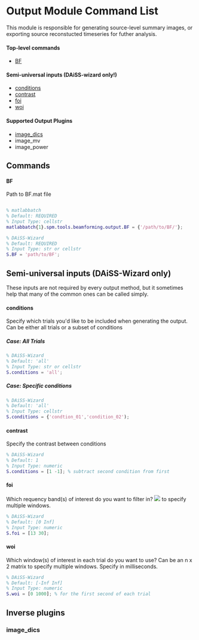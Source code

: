 # Output Module Command List
This module is responsible for generating source-level summary images, or exporting source reconstucted timeseries for futher analysis.

#### Top-level commands
- [BF](#BF)

#### Semi-universal inputs (DAiSS-wizard only!)
- [conditions](#semi_conditions)
- [contrast](#semi_contrast)
- [foi](#semi_foi)
- [woi](#semi_woi)

#### Supported Output Plugins
- [image_dics](#image_dics)
- image_mv
- image_power

## Commands
#### BF
Path to BF.mat file

```matlab

% matlabbatch
% Default: REQUIRED
% Input Type: cellstr
matlabbatch{1}.spm.tools.beamforming.output.BF = {'/path/to/BF/'};

% DAiSS-Wizard
% Default: REQUIRED
% Input Type: str or cellstr
S.BF = 'path/to/BF';
```

## Semi-universal inputs (DAiSS-Wizard only)
These inputs are not required by every output method, but it sometimes help that many of the common ones can be called simply.

#### conditions<a name="semi_conditions"></a>
Specify which trials you'd like to be included when generating the output. Can be either all trials or a subset of conditions
##### Case: All Trials
```matlab
% DAiSS-Wizard
% Default: 'all'
% Input Type: str or cellstr
S.conditions = 'all';
```
##### Case: Specific conditions
```matlab
% DAiSS-Wizard
% Default: 'all'
% Input Type: cellstr
S.conditions = {'condtion_01','condition_02');
```

#### contrast<a name="semi_contrast"></a>
Specify the contrast between conditions
```matlab
% DAiSS-Wizard
% Default: 1
% Input Type: numeric
S.conditions = [1 -1]; % subtract second condition from first
```

#### foi<a name="semi_foi"></a>
Which requency band(s) of interest do you want to filter in? <img src="https://render.githubusercontent.com/render/math?math=n_{bands} \times 2"> to specify multiple windows. 
```matlab
% DAiSS-Wizard
% Default: [0 Inf]
% Input Type: numeric
S.foi = [13 30];
```

#### woi<a name="semi_woi"></a>
Which window(s) of interest in each trial do you want to use? Can be an n x 2 matrix to specify multiple windows. Specify in milliseconds.
```matlab
% DAiSS-Wizard
% Default: [-Inf Inf]
% Input Type: numeric
S.woi = [0 1000]; % for the first second of each trial
```

## Inverse plugins
### image_dics
